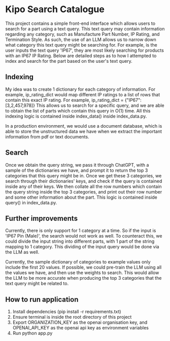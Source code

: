 # Kipo Search Catalogue 

This project contains a simple front-end interface which allows users to search for a part using a text query. This text query may contain information regarding any category, such as Manufacture Part Number, IP Rating, and Termination Style.
As such, the use of an LLM allows us to narrow down what category this text query might be searching for.
For example, is the user inputs the text query 'IP67', they are most likely searching for products with an IP67 IP Rating.
Below are detailed steps as to how I attempted to index and search for the part based on the user's text query.

## Indexing
My idea was to create 1 dictionary for each category of information. For example, ip_rating_dict would map different IP ratings to a list of rows that contain this exact IP rating.
For example, ip_rating_dict = {"IP67": [3,2,457,978]}
This allows us to search for a specific query, and we are able to obtain the list of parts which contain this query in O(1) time.
All this indexing logic is contained inside index_data() inside index_data.py.

In a production environment, we would use a document database, which is able to store the unstructured data we have when we extract the important information from pdf or text documents.

## Search
Once we obtain the query string, we pass it through ChatGPT, with a sample of the dictionaries we have, and prompt it to return the top 3 categories that this query might be in.
Once we get these 3 categories, we search through their dictionaries' keys, and check if the query is contained inside any of their keys.
We then collate all the row numbers which contain the query string inside the top 3 categories, and print out their row number and some other information about the part.
This logic is contained inside query() in index_data.py.

## Further improvements
Currently, there is only support for 1 category at a time. So if the input is 'IP67 Pin (Male)', the search would not work as well.
To counteract this, we could divide the input string into different parts, with 1 part of the string mapping to 1 category. This dividing of the input query would be done via the LLM as well.

Currently, the sample dictionary of categories to example values only include the first 20 values. If possible, we could pre-train the LLM using all the values we have, and then use the weights to search.
This would allow the LLM to be more accurate when producing the top 3 categories that the text query might be related to.

## How to run application
1. Install dependencies (pip install -r requirements.txt)
2. Ensure terminal is inside the root directory of this project
3. Export ORGANIZATION_KEY as the openai organisation key, and OPENAI_API_KEY as the openai api key as environment variables
4. Run python app.py
